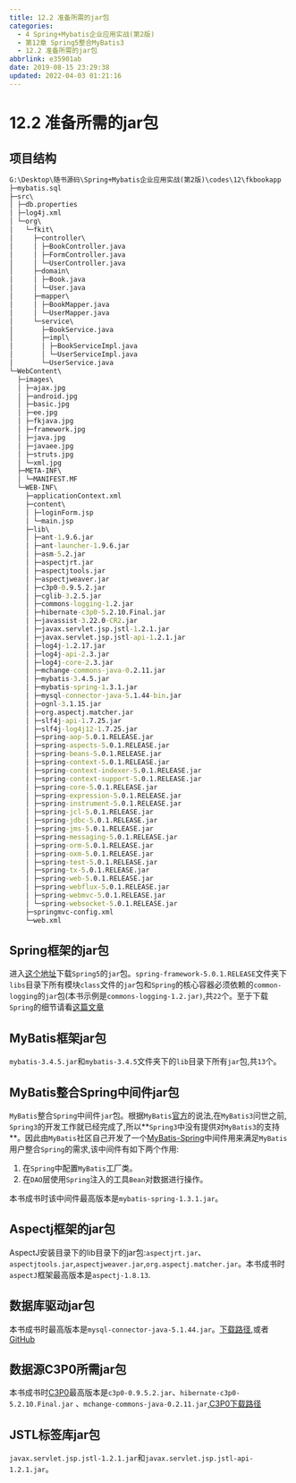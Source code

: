 ```yaml
---
title: 12.2 准备所需的jar包
categories: 
  - 4 Spring+Mybatis企业应用实战(第2版)
  - 第12章 Spring5整合MyBatis3
  - 12.2 准备所需的jar包
abbrlink: e35901ab
date: 2019-08-15 23:29:38
updated: 2022-04-03 01:21:16
---
```

# 12.2 准备所需的jar包 #
## 项目结构 ##
```cmd
G:\Desktop\随书源码\Spring+Mybatis企业应用实战(第2版)\codes\12\fkbookapp
├─mybatis.sql
├─src\
│ ├─db.properties
│ ├─log4j.xml
│ └─org\
│   └─fkit\
│     ├─controller\
│     │ ├─BookController.java
│     │ ├─FormController.java
│     │ └─UserController.java
│     ├─domain\
│     │ ├─Book.java
│     │ └─User.java
│     ├─mapper\
│     │ ├─BookMapper.java
│     │ └─UserMapper.java
│     └─service\
│       ├─BookService.java
│       ├─impl\
│       │ ├─BookServiceImpl.java
│       │ └─UserServiceImpl.java
│       └─UserService.java
└─WebContent\
  ├─images\
  │ ├─ajax.jpg
  │ ├─android.jpg
  │ ├─basic.jpg
  │ ├─ee.jpg
  │ ├─fkjava.jpg
  │ ├─framework.jpg
  │ ├─java.jpg
  │ ├─javaee.jpg
  │ ├─struts.jpg
  │ └─xml.jpg
  ├─META-INF\
  │ └─MANIFEST.MF
  └─WEB-INF\
    ├─applicationContext.xml
    ├─content\
    │ ├─loginForm.jsp
    │ └─main.jsp
    ├─lib\
    │ ├─ant-1.9.6.jar
    │ ├─ant-launcher-1.9.6.jar
    │ ├─asm-5.2.jar
    │ ├─aspectjrt.jar
    │ ├─aspectjtools.jar
    │ ├─aspectjweaver.jar
    │ ├─c3p0-0.9.5.2.jar
    │ ├─cglib-3.2.5.jar
    │ ├─commons-logging-1.2.jar
    │ ├─hibernate-c3p0-5.2.10.Final.jar
    │ ├─javassist-3.22.0-CR2.jar
    │ ├─javax.servlet.jsp.jstl-1.2.1.jar
    │ ├─javax.servlet.jsp.jstl-api-1.2.1.jar
    │ ├─log4j-1.2.17.jar
    │ ├─log4j-api-2.3.jar
    │ ├─log4j-core-2.3.jar
    │ ├─mchange-commons-java-0.2.11.jar
    │ ├─mybatis-3.4.5.jar
    │ ├─mybatis-spring-1.3.1.jar
    │ ├─mysql-connector-java-5.1.44-bin.jar
    │ ├─ognl-3.1.15.jar
    │ ├─org.aspectj.matcher.jar
    │ ├─slf4j-api-1.7.25.jar
    │ ├─slf4j-log4j12-1.7.25.jar
    │ ├─spring-aop-5.0.1.RELEASE.jar
    │ ├─spring-aspects-5.0.1.RELEASE.jar
    │ ├─spring-beans-5.0.1.RELEASE.jar
    │ ├─spring-context-5.0.1.RELEASE.jar
    │ ├─spring-context-indexer-5.0.1.RELEASE.jar
    │ ├─spring-context-support-5.0.1.RELEASE.jar
    │ ├─spring-core-5.0.1.RELEASE.jar
    │ ├─spring-expression-5.0.1.RELEASE.jar
    │ ├─spring-instrument-5.0.1.RELEASE.jar
    │ ├─spring-jcl-5.0.1.RELEASE.jar
    │ ├─spring-jdbc-5.0.1.RELEASE.jar
    │ ├─spring-jms-5.0.1.RELEASE.jar
    │ ├─spring-messaging-5.0.1.RELEASE.jar
    │ ├─spring-orm-5.0.1.RELEASE.jar
    │ ├─spring-oxm-5.0.1.RELEASE.jar
    │ ├─spring-test-5.0.1.RELEASE.jar
    │ ├─spring-tx-5.0.1.RELEASE.jar
    │ ├─spring-web-5.0.1.RELEASE.jar
    │ ├─spring-webflux-5.0.1.RELEASE.jar
    │ ├─spring-webmvc-5.0.1.RELEASE.jar
    │ └─spring-websocket-5.0.1.RELEASE.jar
    ├─springmvc-config.xml
    └─web.xml

```
## Spring框架的jar包 ##
进入[这个地址](https://repo.spring.io/libs-release-local/org/springframework/spring/)下载`Spring5`的`jar`包。`spring-framework-5.0.1.RELEASE`文件夹下`libs`目录下所有模块`class`文件的`jar`包和`Spring`的核心容器必须依赖的`common-logging`的`jar`包(本书示例是`commons-logging-1.2.jar)`,共`22`个。至于下载`Spring`的细节请看[这篇文章](http://127.0.0.1:4006/blog/665802ed/)
## MyBatis框架jar包 ##
`mybatis-3.4.5.jar`和`mybatis-3.4.5`文件夹下的`lib`目录下所有`jar`包,共`13`个。
## MyBatis整合Spring中间件jar包 ##
`MyBatis`整合`Spring`中间件`jar`包。根据`MyBatis`[官方](http://www.mybatis.org/spring/zh/index.html)的说法,在`MyBatis3`问世之前, `Spring3`的开发工作就已经完成了,所以**`Spring3`中没有提供对`MyBatis3`的支持**。因此由`MyBatis`社区自己开发了一个[MyBatis-Spring](https://mvnrepository.com/artifact/org.mybatis/mybatis-spring)中间件用来满足`MyBatis`用户整合`Spring`的需求,该中间件有如下两个作用:
1. 在`Spring`中配置`MyBatis`工厂类。
2. 在`DAO`层使用`Spring`注入的工具`Bean`对数据进行操作。

本书成书时该中间件最高版本是`mybatis-spring-1.3.1.jar`。
## Aspectj框架的jar包 ##
AspectJ安装目录下的lib目录下的jar包:`aspectjrt.jar`、 `aspectjtools.jar`,`aspectjweaver.jar`,`org.aspectj.matcher.jar`。本书成书时`aspectJ`框架最高版本是`aspectj-1.8.13`.
## 数据库驱动jar包 ##
本书成书时最高版本是`mysql-connector-java-5.1.44.jar`。[下载路径](https://mvnrepository.com/artifact/mysql/mysql-connector-java),或者[GitHub](https://github.com/swaldman/c3p0)
## 数据源C3P0所需jar包 ##
本书成书时[C3P0](https://www.mchange.com/projects/c3p0/)最高版本是`c3p0-0.9.5.2.jar`、`hibernate-c3p0-5.2.10.Final.jar` 、`mchange-commons-java-0.2.11.jar`,[C3P0下载路径](https://mvnrepository.com/artifact/com.mchange/c3p0)
## JSTL标签库jar包 ##
`javax.servlet.jsp.jstl-1.2.1.jar`和`javax.servlet.jsp.jstl-api-1.2.1.jar`。
